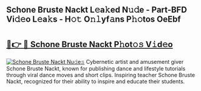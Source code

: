 ## Schone Bruste Nackt L𝚎a𝚔ed N𝚞𝚍e - Part-BFD Vi𝚍𝚎o L𝚎a𝚔s - H𝚘𝚝 O𝚗𝚕yf𝚊ns P𝚑𝚘tos OeEbf

# <h2><a href="http://kf3z0xg.oniu.top/?m=Schone+Bruste+Nackt">🔗👉 🔴 Schone Bruste Nackt P𝚑ot𝚘𝚜 V𝚒d𝚎o</a></h2>

[![Schone Bruste Nackt Nu𝚍e𝚜](https://i.imgur.com/0qMVB7G.gif)](http://kf3z0xg.oniu.top/?m=Schone+Bruste+Nackt)
Cybernetic artist and amusement giver Schone Bruste Nackt, known for publishing dance and lifestyle tutorials through viral dance moves and short clips. Inspiring teacher Schone Bruste Nackt, recognized for their ability to inspire and educate their students.  

